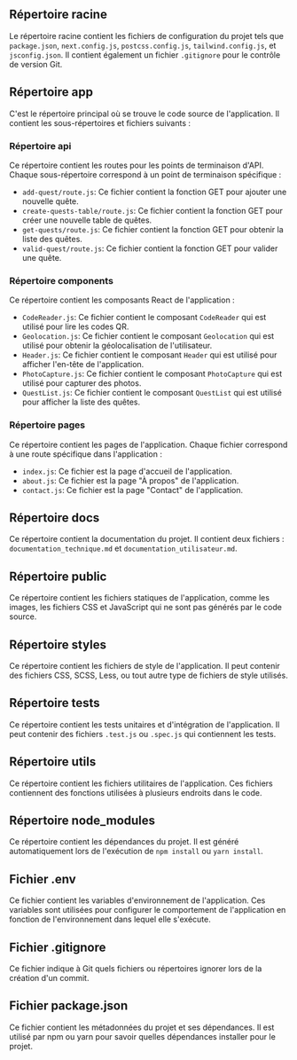 ## Répertoire racine
Le répertoire racine contient les fichiers de configuration du projet tels que `package.json`, `next.config.js`, `postcss.config.js`, `tailwind.config.js`, et `jsconfig.json`. Il contient également un fichier `.gitignore` pour le contrôle de version Git.

## Répertoire app
C'est le répertoire principal où se trouve le code source de l'application. Il contient les sous-répertoires et fichiers suivants :

### Répertoire api
Ce répertoire contient les routes pour les points de terminaison d'API. Chaque sous-répertoire correspond à un point de terminaison spécifique :

- `add-quest/route.js`: Ce fichier contient la fonction GET pour ajouter une nouvelle quête.
- `create-quests-table/route.js`: Ce fichier contient la fonction GET pour créer une nouvelle table de quêtes.
- `get-quests/route.js`: Ce fichier contient la fonction GET pour obtenir la liste des quêtes.
- `valid-quest/route.js`: Ce fichier contient la fonction GET pour valider une quête.

### Répertoire components
Ce répertoire contient les composants React de l'application :

- `CodeReader.js`: Ce fichier contient le composant `CodeReader` qui est utilisé pour lire les codes QR.
- `Geolocation.js`: Ce fichier contient le composant `Geolocation` qui est utilisé pour obtenir la géolocalisation de l'utilisateur.
- `Header.js`: Ce fichier contient le composant `Header` qui est utilisé pour afficher l'en-tête de l'application.
- `PhotoCapture.js`: Ce fichier contient le composant `PhotoCapture` qui est utilisé pour capturer des photos.
- `QuestList.js`: Ce fichier contient le composant `QuestList` qui est utilisé pour afficher la liste des quêtes.

### Répertoire pages
Ce répertoire contient les pages de l'application. Chaque fichier correspond à une route spécifique dans l'application :

- `index.js`: Ce fichier est la page d'accueil de l'application.
- `about.js`: Ce fichier est la page "À propos" de l'application.
- `contact.js`: Ce fichier est la page "Contact" de l'application.

## Répertoire docs
Ce répertoire contient la documentation du projet. Il contient deux fichiers : `documentation_technique.md` et `documentation_utilisateur.md`.

## Répertoire public
Ce répertoire contient les fichiers statiques de l'application, comme les images, les fichiers CSS et JavaScript qui ne sont pas générés par le code source.

## Répertoire styles
Ce répertoire contient les fichiers de style de l'application. Il peut contenir des fichiers CSS, SCSS, Less, ou tout autre type de fichiers de style utilisés.

## Répertoire tests
Ce répertoire contient les tests unitaires et d'intégration de l'application. Il peut contenir des fichiers `.test.js` ou `.spec.js` qui contiennent les tests.

## Répertoire utils
Ce répertoire contient les fichiers utilitaires de l'application. Ces fichiers contiennent des fonctions utilisées à plusieurs endroits dans le code.

## Répertoire node_modules
Ce répertoire contient les dépendances du projet. Il est généré automatiquement lors de l'exécution de `npm install` ou `yarn install`.

## Fichier .env
Ce fichier contient les variables d'environnement de l'application. Ces variables sont utilisées pour configurer le comportement de l'application en fonction de l'environnement dans lequel elle s'exécute.

## Fichier .gitignore
Ce fichier indique à Git quels fichiers ou répertoires ignorer lors de la création d'un commit.

## Fichier package.json
Ce fichier contient les métadonnées du projet et ses dépendances. Il est utilisé par npm ou yarn pour savoir quelles dépendances installer pour le projet.

